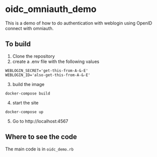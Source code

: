 # oidc_omniauth_demo

This is a demo of how to do authentication with weblogin using OpenID connect with omniauth.

## To build
1) Clone the repository
2) create a .env file with the following values
```
WEBLOGIN_SECRET='get-this-from-A-&-E'
WEBLOGIN_ID='also-get-this-from-A-&-E'
```
3) build the image
```
docker-compose build
```

4) start the site
```
docker-compose up
```

5) Go to http://localhost:4567 

## Where to see the code
The main code is in `oidc_demo.rb` 
